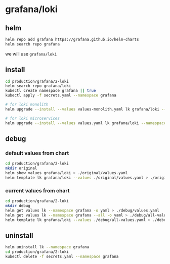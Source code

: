 # grafana/loki
## helm
```bash
helm repo add grafana https://grafana.github.io/helm-charts
helm search repo grafana
```
we will use `grafana/loki`

## install
```bash
cd production/grafana/2-loki
helm search repo grafana/loki
kubectl create namespace grafana || true
kubectl apply -f secrets.yaml --namespace grafana

# for loki monolith
helm upgrade --install --values values-monolith.yaml lk grafana/loki --namespace grafana

# for loki microservices
helm upgrade --install --values values.yaml lk grafana/loki --namespace grafana
```

## debug

### default values from chart
```bash
cd production/grafana/2-loki
mkdir original
helm show values grafana/loki > ./original/values.yaml
helm template lk grafana/loki --values ./original/values.yaml > ./original/rendered.yaml
```

### current values from chart
```bash
cd production/grafana/2-loki
mkdir debug
helm get values lk --namespace grafana -o yaml > ./debug/values.yaml
helm get values lk --namespace grafana --all -o yaml > ./debug/all-values.yaml
helm template lk grafana/loki --values ./debug/all-values.yaml > ./debug/rendered.yaml
```

## uninstall
```bash
helm uninstall lk --namespace grafana
cd production/grafana/2-loki
kubectl delete -f secrets.yaml --namespace grafana
```